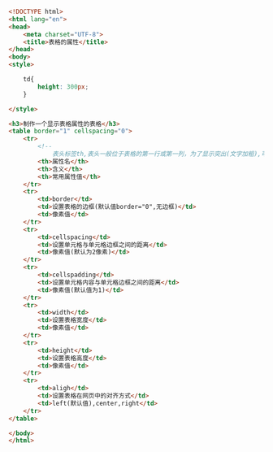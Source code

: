 
<BlogInfo id="144" title="22.表格的属性" author="白日梦想猿" pv=0 read_times=0 pre_cost_time="0分51秒" category="html5学习" tag_list="['html5学习']" create_time="2020.07.15 13:59:47" update_time="2022.04.11 10:34:50" />

```html
<!DOCTYPE html>
<html lang="en">
<head>
    <meta charset="UTF-8">
    <title>表格的属性</title>
</head>
<body>
<style>

    td{
        height: 300px;
    }

</style>

<h3>制作一个显示表格属性的表格</h3>
<table border="1" cellspacing="0">
    <tr>
        <!--
            表头标签th,表头一般位于表格的第一行或第一列，为了显示突出(文字加粗),可以为表头使用th标签来达到效果-->
        <th>属性名</th>
        <th>含义</th>
        <th>常用属性值</th>
    </tr>
    <tr>
        <td>border</td>
        <td>设置表格的边框(默认值border="0",无边框)</td>
        <td>像素值</td>
    </tr>
    <tr>
        <td>cellspacing</td>
        <td>设置单元格与单元格边框之间的距离</td>
        <td>像素值(默认为2像素)</td>
    </tr>
    <tr>
        <td>cellspadding</td>
        <td>设置单元格内容与单元格边框之间的距离</td>
        <td>像素值(默认值为1)</td>
    </tr>
    <tr>
        <td>width</td>
        <td>设置表格宽度</td>
        <td>像素值</td>
    </tr>
    <tr>
        <td>height</td>
        <td>设置表格高度</td>
        <td>像素值</td>
    </tr>
    <tr>
        <td>aligh</td>
        <td>设置表格在网页中的对齐方式</td>
        <td>left(默认值),center,right</td>
    </tr>
</table>

</body>
</html>
```
